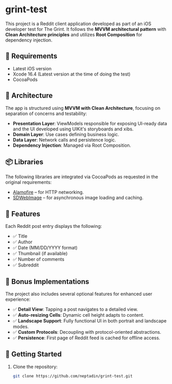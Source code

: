 # grint-test

This project is a Reddit client application developed as part of an iOS developer test for The Grint. It follows the **MVVM architectural pattern** with **Clean Architecture principles** and utilizes **Root Composition** for dependency injection.

## 📱 Requirements

- Latest iOS version
- Xcode 16.4 (Latest version at the time of doing the test)
- CocoaPods

## 🧱 Architecture

The app is structured using **MVVM with Clean Architecture**, focusing on separation of concerns and testability:

- **Presentation Layer**: ViewModels responsible for exposing UI-ready data and the UI developed using UIKit's storyboards and xibs.
- **Domain Layer**: Use cases defining business logic.
- **Data Layer**: Network calls and persistence logic.
- **Dependency Injection**: Managed via Root Composition.

## 📦 Libraries

The following libraries are integrated via CocoaPods as requested in the original requirements:

- [Alamofire](https://github.com/Alamofire/Alamofire) – for HTTP networking.
- [SDWebImage](https://github.com/SDWebImage/SDWebImage) – for asynchronous image loading and caching.

## 📰 Features

Each Reddit post entry displays the following:

- ✅ Title  
- ✅ Author  
- ✅ Date (MM/DD/YYYY format)  
- ✅ Thumbnail (if available)  
- ✅ Number of comments  
- ✅ Subreddit  

## 🎁 Bonus Implementations

The project also includes several optional features for enhanced user experience:

- ✅ **Detail View**: Tapping a post navigates to a detailed view.
- ✅ **Auto-resizing Cells**: Dynamic cell height adapts to content.
- ✅ **Landscape Support**: Fully functional UI in both portrait and landscape modes.
- ✅ **Custom Protocols**: Decoupling with protocol-oriented abstractions.
- ✅ **Persistence**: First page of Reddit feed is cached for offline access.

## 🚀 Getting Started

1. Clone the repository:
   ```bash
   git clone https://github.com/neptadin/grint-test.git
   ```
